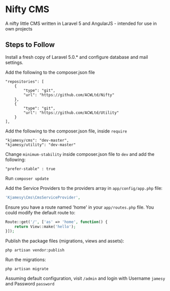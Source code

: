 # Nifty CMS

A nifty little CMS written in Laravel 5 and AngularJS - intended for use in own projects

## Steps to Follow
Install a fresh copy of Laravel 5.0.* and configure database and mail settings.

Add the following to the composer.json file

```shell
"repositories": [   
    {
      	"type": "git",
        "url": "https://github.com/ACWLtd/Nifty"
    },
    {
        "type": "git",
        "url": "https://github.com/ACWLtd/Utility"
    }        
],	
```  

Add the following to the composer.json file, inside ```require```

```shell
"kjamesy/cms": "dev-master",
"kjamesy/utility": "dev-master" 
``` 

Change ```minimum-stability``` inside composer.json file to ```dev``` and add the following:

```shell
"prefer-stable" : true
``` 

Run ``` composer update ```

Add the Service Providers to the providers array in ```app/config/app.php``` file:

```php
'Kjamesy\Cms\CmsServiceProvider',
```   

Ensure you have a route named 'home' in your ```app/routes.php``` file. You could modify the default route to:

```php  
Route::get('/', ['as' => 'home', function() {
	return View::make('hello');
}]);
``` 

Publish the package files (migrations, views and assets): 

```shell
php artisan vendor:publish
```

Run the migrations:

```shell
php artisan migrate
```

Assuming default configuration, visit  ```/admin``` and login with Username ```jamesy``` and Password ```password```